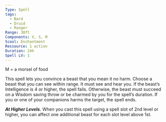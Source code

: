 ```yaml
---
Type: Spell
tags:
  - Bard
  - Druid
  - Ranger
Range: 30ft
Components: V, S, M
Scool: Enchantment
Ressource: 1 action
Duration: 24h
Spell LV: 1
---
```

M = a morsel of food

This spell lets you convince a beast that you mean it no harm. Choose a beast that you can see within range. It must see and hear you. If the beast’s Intelligence is 4 or higher, the spell fails. Otherwise, the beast must succeed on a Wisdom saving throw or be charmed by you for the spell’s duration. If you or one of your companions harms the target, the spell ends.

**_At Higher Levels._** When you cast this spell using a spell slot of 2nd level or higher, you can affect one additional beast for each slot level above 1st.